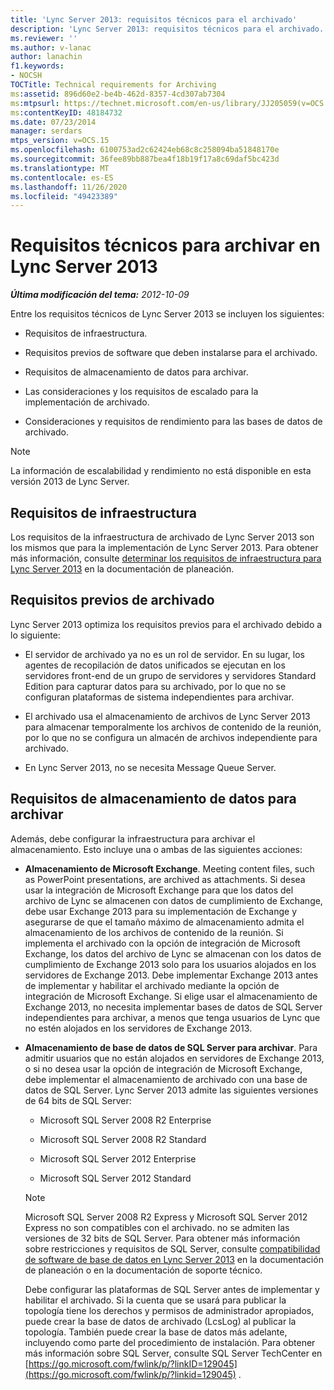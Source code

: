 ```yaml
---
title: 'Lync Server 2013: requisitos técnicos para el archivado'
description: 'Lync Server 2013: requisitos técnicos para el archivado.'
ms.reviewer: ''
ms.author: v-lanac
author: lanachin
f1.keywords:
- NOCSH
TOCTitle: Technical requirements for Archiving
ms:assetid: 896d60e2-be4b-462d-8357-4cd307ab7304
ms:mtpsurl: https://technet.microsoft.com/en-us/library/JJ205059(v=OCS.15)
ms:contentKeyID: 48184732
ms.date: 07/23/2014
manager: serdars
mtps_version: v=OCS.15
ms.openlocfilehash: 6100753ad2c62424eb68c8c258094ba51848170e
ms.sourcegitcommit: 36fee89bb887bea4f18b19f17a8c69daf5bc423d
ms.translationtype: MT
ms.contentlocale: es-ES
ms.lasthandoff: 11/26/2020
ms.locfileid: "49423389"
---
```

# <a name="technical-requirements-for-archiving-in-lync-server-2013"></a>Requisitos técnicos para archivar en Lync Server 2013

<div data-xmlns="http://www.w3.org/1999/xhtml">

<div class="topic" data-xmlns="http://www.w3.org/1999/xhtml" data-msxsl="urn:schemas-microsoft-com:xslt" data-cs="https://msdn.microsoft.com/">

<div data-asp="https://msdn2.microsoft.com/asp">



</div>

<div id="mainSection">

<div id="mainBody">

<span> </span>

_**Última modificación del tema:** 2012-10-09_

Entre los requisitos técnicos de Lync Server 2013 se incluyen los siguientes:

  - Requisitos de infraestructura.

  - Requisitos previos de software que deben instalarse para el archivado.

  - Requisitos de almacenamiento de datos para archivar.

  - Las consideraciones y los requisitos de escalado para la implementación de archivado.

  - Consideraciones y requisitos de rendimiento para las bases de datos de archivado.

<div>


> [!NOTE]  
> La información de escalabilidad y rendimiento no está disponible en esta versión 2013 de Lync Server.



</div>

<div>

## <a name="infrastructure-requirements"></a>Requisitos de infraestructura

Los requisitos de la infraestructura de archivado de Lync Server 2013 son los mismos que para la implementación de Lync Server 2013. Para obtener más información, consulte [determinar los requisitos de infraestructura para Lync Server 2013](lync-server-2013-determining-your-infrastructure-requirements.md) en la documentación de planeación.

</div>

<div>

## <a name="archiving-prerequisites"></a>Requisitos previos de archivado

Lync Server 2013 optimiza los requisitos previos para el archivado debido a lo siguiente:

  - El servidor de archivado ya no es un rol de servidor. En su lugar, los agentes de recopilación de datos unificados se ejecutan en los servidores front-end de un grupo de servidores y servidores Standard Edition para capturar datos para su archivado, por lo que no se configuran plataformas de sistema independientes para archivar.

  - El archivado usa el almacenamiento de archivos de Lync Server 2013 para almacenar temporalmente los archivos de contenido de la reunión, por lo que no se configura un almacén de archivos independiente para archivado.

  - En Lync Server 2013, no se necesita Message Queue Server.

</div>

<div>

## <a name="data-storage-requirements-for-archiving"></a>Requisitos de almacenamiento de datos para archivar

Además, debe configurar la infraestructura para archivar el almacenamiento. Esto incluye una o ambas de las siguientes acciones:

  - **Almacenamiento de Microsoft Exchange**. Meeting content files, such as PowerPoint presentations, are archived as attachments. Si desea usar la integración de Microsoft Exchange para que los datos del archivo de Lync se almacenen con datos de cumplimiento de Exchange, debe usar Exchange 2013 para su implementación de Exchange y asegurarse de que el tamaño máximo de almacenamiento admita el almacenamiento de los archivos de contenido de la reunión. Si implementa el archivado con la opción de integración de Microsoft Exchange, los datos del archivo de Lync se almacenan con los datos de cumplimiento de Exchange 2013 solo para los usuarios alojados en los servidores de Exchange 2013. Debe implementar Exchange 2013 antes de implementar y habilitar el archivado mediante la opción de integración de Microsoft Exchange. Si elige usar el almacenamiento de Exchange 2013, no necesita implementar bases de datos de SQL Server independientes para archivar, a menos que tenga usuarios de Lync que no estén alojados en los servidores de Exchange 2013.

  - **Almacenamiento de base de datos de SQL Server para archivar**. Para admitir usuarios que no están alojados en servidores de Exchange 2013, o si no desea usar la opción de integración de Microsoft Exchange, debe implementar el almacenamiento de archivado con una base de datos de SQL Server. Lync Server 2013 admite las siguientes versiones de 64 bits de SQL Server:
    
      - Microsoft SQL Server 2008 R2 Enterprise
    
      - Microsoft SQL Server 2008 R2 Standard
    
      - Microsoft SQL Server 2012 Enterprise
    
      - Microsoft SQL Server 2012 Standard
    
    <div>
    

    > [!NOTE]  
    > Microsoft SQL Server 2008 R2 Express y Microsoft SQL Server 2012 Express no son compatibles con el archivado. no se admiten las versiones de 32 bits de SQL Server. Para obtener más información sobre restricciones y requisitos de SQL Server, consulte <A href="lync-server-2013-database-software-support.md">compatibilidad de software de base de datos en Lync Server 2013</A> en la documentación de planeación o en la documentación de soporte técnico.

    
    </div>
    
    Debe configurar las plataformas de SQL Server antes de implementar y habilitar el archivado. Si la cuenta que se usará para publicar la topología tiene los derechos y permisos de administrador apropiados, puede crear la base de datos de archivado (LcsLog) al publicar la topología. También puede crear la base de datos más adelante, incluyendo como parte del procedimiento de instalación. Para obtener más información sobre SQL Server, consulte SQL Server TechCenter en [https://go.microsoft.com/fwlink/p/?linkID=129045](https://go.microsoft.com/fwlink/p/?linkid=129045) .

</div>

</div>

<span> </span>

</div>

</div>

</div>

